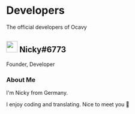 # Developers
The official developers of Ocavy


## <img src="https://cdn.discordapp.com/avatars/729343563401265193/009ddbb31824dca131de2d433b1d2ddb.png" width="30"/> Nicky#6773
Founder, Developer

### About Me
I'm Nicky from Germany.

I enjoy coding and translating. Nice to meet you 👋